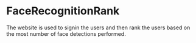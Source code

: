 # FaceRecognitionRank
The website is used to signin the users and then rank the users based on the most number of face detections performed. 
